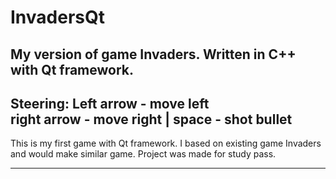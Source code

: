 # InvadersQt
My version of game Invaders. Written in C++ with Qt framework.
--------------------------------------------------------------
Steering:
Left arrow - move left  
right arrow - move right | 
space - shot bullet
--------------------------------------------------------------

This is my first game with Qt framework. I based on existing game Invaders and would make similar game. 
Project was made for study pass. 

--------------------------------------------------------------
